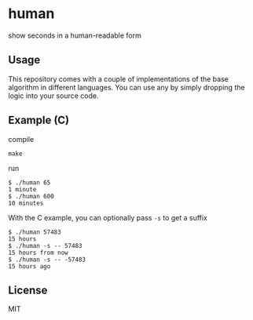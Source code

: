 human
=====

show seconds in a human-readable form

Usage
-----

This repository comes with a couple of implementations of the base algorithm in
different languages.  You can use any by simply dropping the logic into your
source code.

Example (C)
-----------

compile

    make

run

    $ ./human 65
    1 minute
    $ ./human 600
    10 minutes

With the C example, you can optionally pass `-s` to get a suffix

    $ ./human 57483
    15 hours
    $ ./human -s -- 57483
    15 hours from now
    $ ./human -s -- -57483
    15 hours ago

License
-------

MIT
